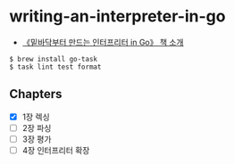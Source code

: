 # writing-an-interpreter-in-go

- [《밑바닥부터 만드는 인터프리터 in Go》 책 소개](https://blog.insightbook.co.kr/2021/08/19/《밑바닥부터-만드는-인터프리터-in-go》/)

```shell
$ brew install go-task
$ task lint test format
```

## Chapters

- [x] 1장 렉싱
- [ ] 2장 파싱
- [ ] 3장 평가
- [ ] 4장 인터프리터 확장
